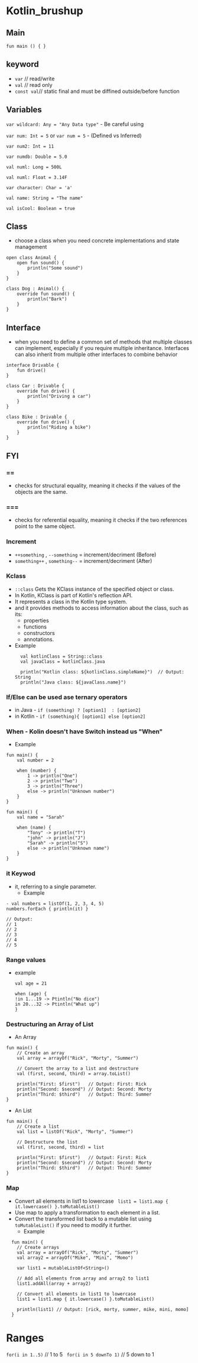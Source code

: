 # Kotlin_brushup


## Main
 `fun main () {
 }`
 ## keyword
 - `var` // read/write
 - `val` // read only
 - `const val`// static final and must be diffined outside/before function
   
## Variables
`var wildcard: Any = "Any Data type"` - Be careful using

 ` var num: Int = 5 `  or   ` var num = 5 ` - (Defined vs Inferred)

 `var num2: Int = 11`
 
`var numdb: Double = 5.0`

`val numl: Long = 500L`

`val numl: Float = 3.14F`

`var character: Char = 'a'`

`val name: String = "The name"`

`val isCool: Boolean = true`

## Class 
- choose a class when you need concrete implementations and state management
```
open class Animal {
    open fun sound() {
        println("Some sound")
    }
}

class Dog : Animal() {
    override fun sound() {
        println("Bark")
    }
}
```

## Interface 
- when you need to define a common set of methods that multiple classes can implement, especially if you require multiple inheritance. Interfaces can also inherit from multiple other interfaces to combine behavior

```
interface Drivable {
    fun drive()
}

class Car : Drivable {
    override fun drive() {
        println("Driving a car")
    }
}

class Bike : Drivable {
    override fun drive() {
        println("Riding a bike")
    }
}
 ```
## FYI
### ==
- checks for structural equality, meaning it checks if the values of the objects are the same.
### === 
- checks for referential equality, meaning it checks if the two references point to the same object.
### Increment
- `++something` , `--something` =  increment/decriment (Before)
- `something++` ,  `something--`  = increment/decriment (After)
### Kclass
- `::class` Gets the KClass instance of the specified object or class.
- In Kotlin, KClass is part of Kotlin's reflection API.
- It represents a class in the Kotlin type system.
-  and it provides methods to access information about the class, such as its:
   - properties
   - functions
   - constructors
   - annotations.
- Example
  ```
    val kotlinClass = String::class
    val javaClass = kotlinClass.java
    
    println("Kotlin class: ${kotlinClass.simpleName}")  // Output: String
    println("Java class: ${javaClass.name}")
  ```
### If/Else can be used ase ternary operators
- in Java - `if (something) ? [option1]  : [option2] `
- in Kotlin - `if (something){ [option1] else [option2] `

### When - Kolin doesn't have Switch instead us "When" 
- Example
```
fun main() {
    val number = 2

    when (number) {
        1 -> println("One")
        2 -> println("Two")
        3 -> println("Three")
        else -> println("Unknown number")
    }
}
```
```
fun main() {
    val name = "Sarah"

    when (name) {
        "Tony" -> println("T")
        "john" -> println("J")
        "Sarah" -> println("S")
        else -> println("Unknown name")
    }
}
```
### it  Keywod
- it, referring to a single parameter.
  - Example
```
- val numbers = listOf(1, 2, 3, 4, 5)
numbers.forEach { println(it) }

// Output:
// 1
// 2
// 3
// 4
// 5
```
### Range values
- example
  ```
  val age = 21

  when (age) {
  !in 1...19 -> Ptintln("No dice")
  in 20...32 -> Ptintln("What up")
  }
  ```
### Destructuring an Array of List
- An Array
```
fun main() {
    // Create an array
    val array = arrayOf("Rick", "Morty", "Summer")

    // Convert the array to a list and destructure
    val (first, second, third) = array.toList()

    println("First: $first")   // Output: First: Rick
    println("Second: $second") // Output: Second: Morty
    println("Third: $third")   // Output: Third: Summer
}

```
- An List
```
fun main() {
    // Create a list
    val list = listOf("Rick", "Morty", "Summer")

    // Destructure the list
    val (first, second, third) = list

    println("First: $first")   // Output: First: Rick
    println("Second: $second") // Output: Second: Morty
    println("Third: $third")   // Output: Third: Summer
}

```
###  Map
- Convert all elements in list1 to lowercase
   ` list1 = list1.map { it.lowercase() }.toMutableList()`
- Use map to apply a transformation to each element in a list.
- Convert the transformed list back to a mutable list using `toMutableList()` if you need to modify it further.
  - Example
```
  fun main() {
    // Create arrays
    val array = arrayOf("Rick", "Morty", "Summer")
    val array2 = arrayOf("Mike", "Mini", "Momo")
    
    var list1 = mutableListOf<String>()
    
    // Add all elements from array and array2 to list1
    list1.addAll(array + array2)
    
    // Convert all elements in list1 to lowercase
    list1 = list1.map { it.lowercase() }.toMutableList()
    
    println(list1) // Output: [rick, morty, summer, mike, mini, momo]
  }
```
# Ranges
`for(i in 1..5)`  // 1 to 5
   ` for(i in 5 downTo 1)` // 5 down to 1

